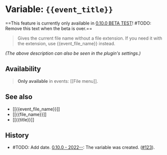 # Variable: `{{event_title}}`
==This feature is currently only available in [0.10.0 BETA TEST](https://github.com/Taitava/obsidian-shellcommands/discussions/138)! #TODO: Remove this text when the beta is over.==

> Gives the current file name without a file extension. If you need it with the extension, use {{event_file_name}} instead.

_(The above description can also be seen in the plugin's settings.)_

## Availability
> <strong>Only available</strong> in events: [[File menu]].

## See also
- [[{{event_file_name}}]]
- [[{{file_name}}]]
- [[{{title}}]]

## History
- #TODO: Add date. [0.10.0 - 2022--](https://github.com/Taitava/obsidian-shellcommands/blob/main/CHANGELOG.md#00---2022--): The variable was created. ([#123](https://github.com/Taitava/obsidian-shellcommands/issues/123)).